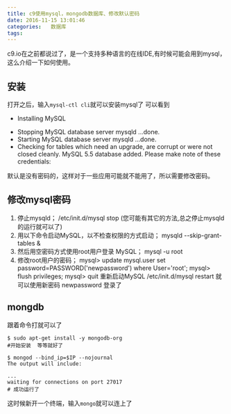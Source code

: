```yaml
---
title: c9使用mysql，mongodb数据库、修改默认密码
date: 2016-11-15 13:01:46
categories:   数据库
tags: 
---
```


c9.io在之前都说过了，是一个支持多种语言的在线IDE,有时候可能会用到mysql，这么介绍一下如何使用。
## 安装
打开之后，输入`mysql-ctl cli`就可以安装mysql了
可以看到
- Installing MySQL
 * Stopping MySQL database server mysqld
   ...done.
 * Starting MySQL database server mysqld
   ...done.
 * Checking for tables which need an upgrade, are corrupt or were 
not closed cleanly.
MySQL 5.5 database added.  Please make note of these credentials:

默认是没有密码的，这样对于一些应用可能就不能用了，所以需要修改密码。
## 修改mysql密码

1. 停止mysqld； 
/etc/init.d/mysql stop
(您可能有其它的方法,总之停止mysqld的运行就可以了)
2. 用以下命令启动MySQL，以不检查权限的方式启动； 
mysqld --skip-grant-tables &
3. 然后用空密码方式使用root用户登录 MySQL； 
mysql -u root
4. 修改root用户的密码； 
mysql> update mysql.user set password=PASSWORD('newpassword') where User='root'; 
mysql> flush privileges; 
mysql> quit 
重新启动MySQL
/etc/init.d/mysql restart
就可以使用新密码 newpassword 登录了
## mongdb
跟着命令打就可以了
```
$ sudo apt-get install -y mongodb-org
#开始安装  等等就好了

$ mongod --bind_ip=$IP --nojournal
The output will include:

...
waiting for connections on port 27017
# 成功运行了
```
这时候新开一个终端，输入`mongo`就可以连上了